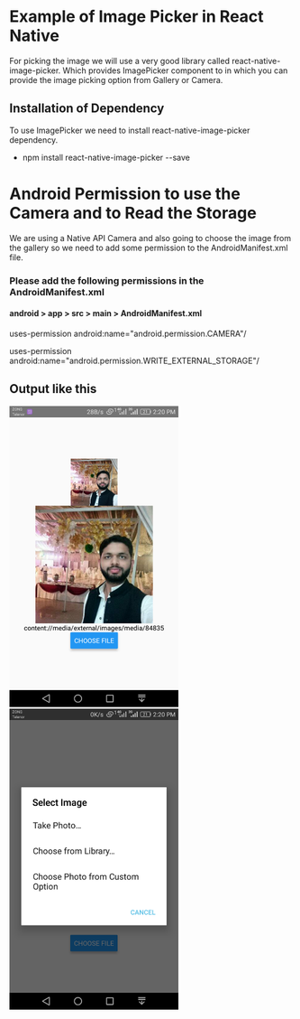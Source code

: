 # Example of Image Picker in React Native

For picking the image we will use a very good library called react-native-image-picker. 
Which provides ImagePicker component to in which you can provide the image picking option
from Gallery or Camera.

## Installation of Dependency
To use ImagePicker we need to install react-native-image-picker dependency.
* npm install react-native-image-picker --save

# Android Permission to use the Camera and to Read the Storage
We are using a Native API Camera and also going to choose the image from the gallery so we need to add some permission to the AndroidManifest.xml file.
### Please add the following permissions in the AndroidManifest.xml
#### android > app > src > main > AndroidManifest.xml 

uses-permission android:name="android.permission.CAMERA"/

uses-permission android:name="android.permission.WRITE_EXTERNAL_STORAGE"/

## Output like this

<img src="Screenshot/2.png" width="300" >
<img src="Screenshot/1.png" width="300" >
